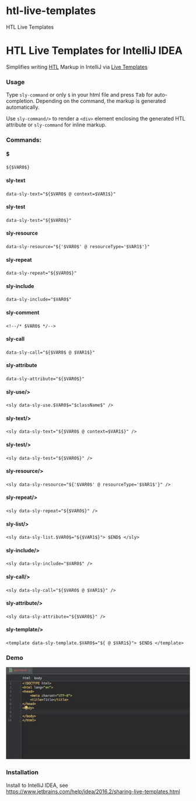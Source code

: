 # htl-live-templates
HTL Live Templates

# HTL Live Templates for IntelliJ IDEA

Simplifies writing [HTL](https://docs.adobe.com/docs/en/htl/docs/getting-started.html) Markup in IntelliJ via [Live Templates](https://www.jetbrains.com/help/idea/live-templates.html)

### Usage
Type `sly-command` or only `$` in your html file and press <kbd>Tab</kbd> for auto-completion.
Depending on the command, the markup is generated automatically.

Use `sly-command/>` to render a `<div>` element enclosing the generated HTL attribute or `sly-command` for inline markup.

### Commands:
#### $
`${$VAR0$}`
#### sly-text
`data-sly-text="${$VAR0$ @ context=$VAR1$}"`
#### sly-test
`data-sly-test="${$VAR0$}"`
#### sly-resource
`data-sly-resource="${'$VAR0$' @ resourceType='$VAR1$'}"`
#### sly-repeat
`data-sly-repeat="${$VAR0$}"`
#### sly-include
`data-sly-include="$VAR0$"`
#### sly-comment
`<!--/* $VAR0$ */-->`
#### sly-call
`data-sly-call="${$VAR0$ @ $VAR1$}"`
#### sly-attribute
`data-sly-attribute="${$VAR0$}"`


#### sly-use/>
`<sly data-sly-use.$VAR0$="$className$" />`
#### sly-text/>
`<sly data-sly-text="${$VAR0$ @ context=$VAR1$}" />`
#### sly-test/>
`<sly data-sly-test="${$VAR0$}" />`
#### sly-resource/>
`<sly data-sly-resource="${'$VAR0$' @ resourceType='$VAR1$'}" />`
#### sly-repeat/>
`<sly data-sly-repeat="${$VAR0$}" />`
#### sly-list/>
`<sly data-sly-list.$VAR0$="${$VAR1$}">
 $END$
</sly>`
#### sly-include/>
`<sly data-sly-include="$VAR0$" />`
#### sly-call/>
`<sly data-sly-call="${$VAR0$ @ $VAR1$}" />`
#### sly-attribute/>
`<sly data-sly-attribute="${$VAR0$}" />`
#### sly-template/>
`<template data-sly-template.$VAR0$="${ @ $VAR1$}">
    $END$
</template>`

### Demo
<p align="center">
  <img src="resources/intellij.gif" alt="HTL Templates"/>
</p>

### Installation

Install to IntelliJ IDEA, see https://www.jetbrains.com/help/idea/2016.2/sharing-live-templates.html
